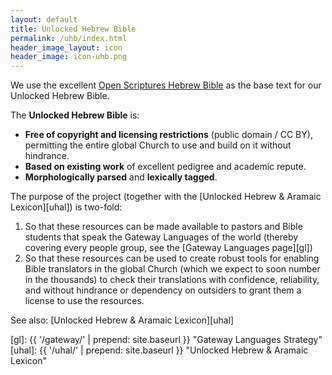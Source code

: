 ```yaml
---
layout: default
title: Unlocked Hebrew Bible
permalink: /uhb/index.html
header_image_layout: icon
header_image: icon-uhb.png 
---
```


We use the excellent [Open Scriptures Hebrew Bible](https://github.com/openscriptures/morphhb) as the base text for our Unlocked Hebrew Bible.

The **Unlocked Hebrew Bible** is:

  - **Free of copyright and licensing restrictions** (public domain / CC BY), permitting the entire global Church to use and build on it without hindrance.
  - **Based on existing work** of excellent pedigree and academic repute.
  - **Morphologically parsed** and **lexically tagged**.

The purpose of the project (together with the [Unlocked Hebrew & Aramaic Lexicon][uhal]) is two-fold:

  1. So that these resources can be made available to pastors and Bible students that speak the Gateway Languages of the world (thereby covering every people group, see the [Gateway Languages page][gl])
  2. So that these resources can be used to create robust tools for enabling Bible translators in the global Church (which we expect to soon number in the thousands) to check their translations with confidence, reliability, and without hindrance or dependency on outsiders to grant them a license to use the resources.

See also: [Unlocked Hebrew & Aramaic Lexicon][uhal]


[gl]: {{ '/gateway/' | prepend: site.baseurl }} "Gateway Languages Strategy"
[uhal]: {{ '/uhal/' | prepend: site.baseurl }} "Unlocked Hebrew & Aramaic Lexicon"
